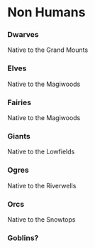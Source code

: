 # Non Humans

### Dwarves
Native to the Grand Mounts

### Elves
Native to the Magiwoods

### Fairies
Native to the Magiwoods

### Giants
Native to the Lowfields

### Ogres
Native to the Riverwells

### Orcs
Native to the Snowtops

### Goblins?
